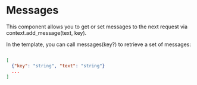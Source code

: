 # Messages

This component allows you to get or set messages to the next request via context.add_message(text, key).

In the template, you can call messages(key?) to retrieve a set of messages:

``` json

[
  {"key": "string", "text": "string"}
  ...
]

```

